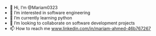 - 👋 Hi, I’m @Mariam0323
- 👀 I’m interested in software engineering
- 🌱 I’m currently learning python
- 💞️ I’m looking to collaborate on software development projects
- 📫 How to reach me www.linkedin.com/in/mariam-ahmed-46b767267

<!---
Mariam0323/Mariam0323 is a ✨ special ✨ repository because its `README.md` (this file) appears on your GitHub profile.
You can click the Preview link to take a look at your changes.
--->

